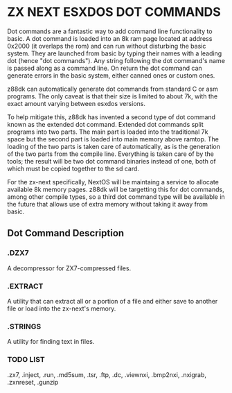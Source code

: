 # ZX NEXT ESXDOS DOT COMMANDS

Dot commands are a fantastic way to add command line functionality to basic.  A dot command is loaded into an 8k ram page located at address 0x2000 (it overlaps the rom) and can run without disturbing the basic system.  They are launched from basic by typing their names with a leading dot (hence "dot commands").  Any string following the dot command's name is passed along as a command line.  On return the dot command can generate errors in the basic system, either canned ones or custom ones.

z88dk can automatically generate dot commands from standard C or asm programs.  The only caveat is that their size is limited to about 7k, with the exact amount varying between esxdos versions.

To help mitigate this, z88dk has invented a second type of dot command known as the extended dot command.  Extended dot commands split programs into two parts.  The main part is loaded into the traditional 7k space but the second part is loaded into main memory above ramtop.  The loading of the two parts is taken care of automatically, as is the generation of the two parts from the compile line.  Everything is taken care of by the tools; the result will be two dot command binaries instead of one, both of which must be copied together to the sd card.

For the zx-next specifically, NextOS will be maintaing a service to allocate available 8k memory pages.  z88dk will be targetting this for dot commands, among other compile types, so a third dot command type will be available in the future that allows use of extra memory without taking it away from basic.

## Dot Command Description

### .DZX7

A decompressor for ZX7-compressed files.

### .EXTRACT

A utility that can extract all or a portion of a file and either save to another file or load into the zx-next's memory.

### .STRINGS

A utility for finding text in files.

### TODO LIST

.zx7, .inject, .run, .md5sum, .tsr, .ftp, .dc, .viewnxi, .bmp2nxi, .nxigrab, .zxnreset, .gunzip
